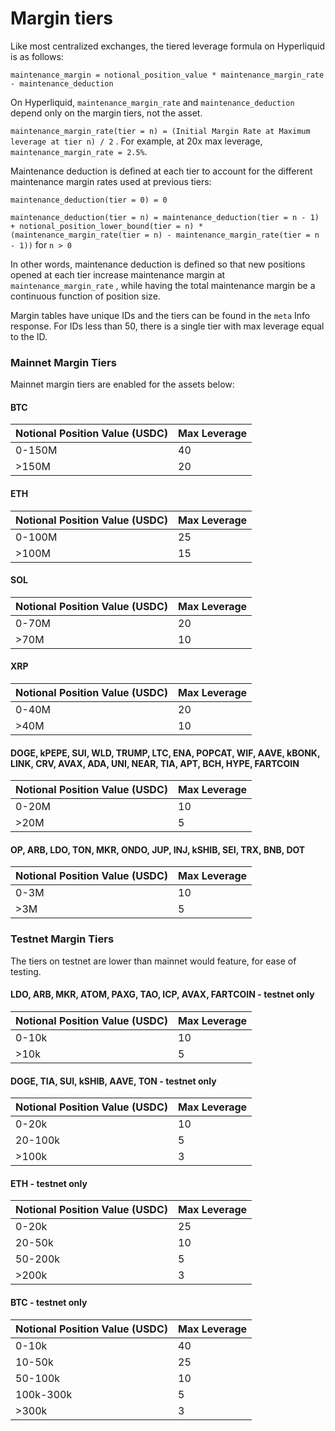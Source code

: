 # Margin tiers

Like most centralized exchanges, the tiered leverage formula on Hyperliquid is as follows:

`maintenance_margin = notional_position_value * maintenance_margin_rate - maintenance_deduction`&#x20;

On Hyperliquid, `maintenance_margin_rate` and `maintenance_deduction` depend only on the margin tiers, not the asset.

`maintenance_margin_rate(tier = n) = (Initial Margin Rate at Maximum leverage at tier n) / 2` . For example, at 20x max leverage, `maintenance_margin_rate = 2.5%`.

Maintenance deduction is defined at each tier to account for the different maintenance margin rates used at previous tiers:

`maintenance_deduction(tier = 0) = 0`  &#x20;

`maintenance_deduction(tier = n) = maintenance_deduction(tier = n - 1) + notional_position_lower_bound(tier = n) * (maintenance_margin_rate(tier = n) - maintenance_margin_rate(tier = n - 1))` for `n > 0`&#x20;

In other words, maintenance deduction is defined so that new positions opened at each tier increase maintenance margin at `maintenance_margin_rate` , while having the total maintenance margin be a continuous function of position size.

Margin tables have unique IDs and the tiers can be found in the `meta` Info response. For IDs less than 50, there is a single tier with max leverage equal to the ID.

### Mainnet Margin Tiers

Mainnet margin tiers are enabled for the assets below:

#### BTC

| Notional Position Value (USDC) | Max Leverage |
| ------------------------------ | ------------ |
| 0-150M                         | 40           |
| >150M                          | 20           |

#### ETH

| Notional Position Value (USDC) | Max Leverage |
| ------------------------------ | ------------ |
| 0-100M                         | 25           |
| >100M                          | 15           |

#### SOL

| Notional Position Value (USDC) | Max Leverage |
| ------------------------------ | ------------ |
| 0-70M                          | 20           |
| >70M                           | 10           |

#### XRP

| Notional Position Value (USDC) | Max Leverage |
| ------------------------------ | ------------ |
| 0-40M                          | 20           |
| >40M                           | 10           |

#### DOGE, kPEPE, SUI, WLD, TRUMP, LTC, ENA, POPCAT, WIF, AAVE, kBONK, LINK, CRV, AVAX, ADA, UNI, NEAR, TIA, APT, BCH, HYPE, FARTCOIN

| Notional Position Value (USDC) | Max Leverage |
| ------------------------------ | ------------ |
| 0-20M                          | 10           |
| >20M                           | 5            |

#### OP, ARB, LDO, TON, MKR, ONDO, JUP, INJ, kSHIB, SEI, TRX, BNB, DOT

| Notional Position Value (USDC) | Max Leverage |
| ------------------------------ | ------------ |
| 0-3M                           | 10           |
| >3M                            | 5            |

### Testnet Margin Tiers

The tiers on testnet are lower than mainnet would feature, for ease of testing.&#x20;

#### LDO, ARB, MKR, ATOM, PAXG, TAO, ICP, AVAX, FARTCOIN - testnet only

| Notional Position Value (USDC) | Max Leverage |
| ------------------------------ | ------------ |
| 0-10k                          | 10           |
| >10k                           | 5            |

#### DOGE, TIA, SUI, kSHIB, AAVE, TON - testnet only

| Notional Position Value (USDC) | Max Leverage |
| ------------------------------ | ------------ |
| 0-20k                          | 10           |
| 20-100k                        | 5            |
| >100k                          | 3            |

#### ETH - testnet only

| Notional Position Value (USDC) | Max Leverage |
| ------------------------------ | ------------ |
| 0-20k                          | 25           |
| 20-50k                         | 10           |
| 50-200k                        | 5            |
| >200k                          | 3            |

#### BTC - testnet only

| Notional Position Value (USDC) | Max Leverage |
| ------------------------------ | ------------ |
| 0-10k                          | 40           |
| 10-50k                         | 25           |
| 50-100k                        | 10           |
| 100k-300k                      | 5            |
| >300k                          | 3            |
